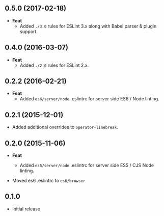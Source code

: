 ## 0.5.0 (2017-02-18)
- **Feat**
  - Added `./3.0` rules for ESLint 3.x along with Babel parser & plugin support.

## 0.4.0 (2016-03-07)
- **Feat**
  - Added `./2.0` rules for ESLint 2.x.

## 0.2.2 (2016-02-21)
- **Feat**
  - Added `es6/server/node` .eslintrc for server side ES6 / Node linting.

## 0.2.1 (2015-12-01)
- Added additional overrides to `operator-linebreak`.

## 0.2.0 (2015-11-06)
- **Feat**
  - Added `es5/server/node` .eslintrc for server side ES5 / CJS Node linting.

- Moved es6 .eslintrc to `es6/browser`

## 0.1.0
- Initial release